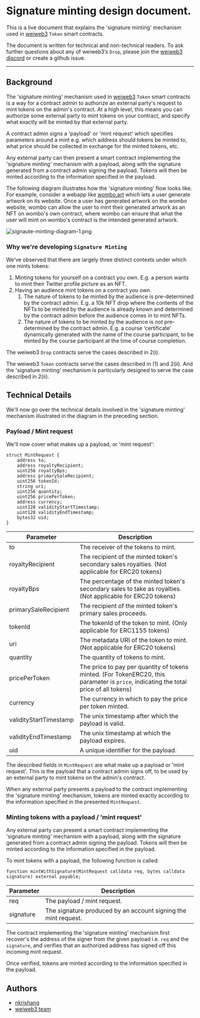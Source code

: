 # Signature minting design document.

This is a live document that explains the 'signature minting' mechanism used in [weiweb3](https://weiweb3.com/) `Token` smart contracts.

The document is written for technical and non-technical readers. To ask further questions about any of weiweb3’s `Drop`, please join the [weiweb3 discord](https://discord.gg/weiweb3) or create a github issue.

---

## Background

The 'signature minting' mechanism used in [weiweb3](https://weiweb3.com/) `Token` smart contracts is a way for a contract admin to
authorize an external party's request to mint tokens on the admin's contract. At a high level, this means you can authorize some external party to mint tokens on your contract, and specify what exactly will be minted by that external party.

A contract admin signs a 'payload' or 'mint request' which specifies parameters around a mint e.g. which address should tokens be minted to, what price should be collected in exchange for the minted tokens, etc.

Any external party can then present a smart contract implementing the 'signature minting' mechanism with a payload, along with the signature generated from a contract admin signing the payload. Tokens will then be minted according to the information specified in the payload.

The following diagram illustrates how the 'signature minting' flow looks like. For example, consider a webapp like [wombo.art](https://www.wombo.art/) which lets a user generate artwork on its website. Once a user has generated artwork on the wombo website, wombo can allow the user to mint their generated artwork as an NFT on wombo's own contract, where wombo can ensure that what the user will mint on wombo's contract is the intended generated artwork.

![signaute-minting-diagram-1.png](/assets/signature-minting-diag-1.png)

### Why we're developing `Signature Minting`

We’ve observed that there are largely three distinct contexts under which one mints tokens:

1. Minting tokens for yourself on a contract you own. E.g. a person wants to mint their Twitter profile picture as an NFT.
2. Having an audience mint tokens on a contract you own.
    1. The nature of tokens to be minted by the audience is pre-determined by the contract admin. E.g. a 10k NFT drop where the contents of the NFTs to be minted by the audience is already known and determined by the contract admin before the audience comes in to mint NFTs.
    2. The nature of tokens to be minted by the audience is *not* pre-determined by the contract admin. E.g. a course ‘certificate’ dynamically generated with the name of the course participant, to be minted by the course participant at the time of course completion.

The weiweb3 `Drop` contracts serve the cases described in 2(i).

The weiweb3 `Token` contracts serve the cases described in (1) and 2(ii). And the 'signature minting' mechanism is particularly designed to serve the case described in 2(ii).

## Technical Details

We'll now go over the technical details involved in the 'signature minting' mechanism illustrated in the diagram in the preceding section.

### Payload / Mint request

We'll now cover what makes up a payload, or 'mint request':

```solidity
struct MintRequest {
    address to;
    address royaltyRecipient;
    uint256 royaltyBps;
    address primarySaleRecipient;
    uint256 tokenId;
    string uri;
    uint256 quantity;
    uint256 pricePerToken;
    address currency;
    uint128 validityStartTimestamp;
    uint128 validityEndTimestamp;
    bytes32 uid;
}
```

| Parameter | Description |
| --- | --- |
| to | The receiver of the tokens to mint. |
| royaltyRecipient | The recipient of the minted token's secondary sales royalties. (Not applicable for ERC20 tokens) |
| royaltyBps | The percentage of the minted token's secondary sales to take as royalties. (Not applicable for ERC20 tokens) |
| primarySaleRecipient | The recipient of the minted token's primary sales proceeds. |
| tokenId | The tokenId of the token to mint. (Only applicable for ERC1155 tokens)|
| uri | The metadata URI of the token to mint. (Not applicable for ERC20 tokens)|
| quantity | The quantity of tokens to mint.|
| pricePerToken | The price to pay per quantity of tokens minted. (For TokenERC20, this parameter is `price`, indicating the total price of all tokens)|
| currency | The currency in which to pay the price per token minted.|
| validityStartTimestamp | The unix timestamp after which the payload is valid.|
| validityEndTimestamp | The unix timestamp at which the payload expires.|
| uid | A unique identifier for the payload.|

The described fields in `MintRequest` are what make up a payload or 'mint request'. This is the payload that a contract admin signs off, to be used by an external party to mint tokens on the admin's contract.

When any external party presents a payload to the contract implementing the 'signature minting' mechanism, tokens are minted exactly according to the information specified in the presented `MintRequest`.

### Minting tokens with a payload / 'mint request'

Any external party can present a smart contract implementing the 'signature minting' mechanism with a payload, along with the signature generated from a contract admin signing the payload. Tokens will then be minted according to the information specified in the payload.

To mint tokens with a payload, the following function is called:

```solidity
function mintWithSignature(MintRequest calldata req, bytes calldata signature) external payable;
```

| Parameter | Description |
| --- | --- |
| req | The payload / mint request. |
| signature | The signature produced by an account signing the mint request. |

The contract implementing the 'signature minting' mechanism first recover's the address of the signer from the given payload i.e. `req` and the `signature`, and verifies that an authorized address has signed off this incoming mint request.

Once verified, tokens are minted according to the information specified in the payload.

## Authors
- [nkrishang](https://github.com/nkrishang)
- [weiweb3 team](https://github.com/weiweb3)